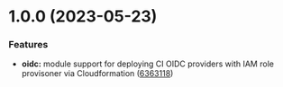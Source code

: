 # 1.0.0 (2023-05-23)


### Features

* **oidc:** module support for deploying CI OIDC providers with IAM role provisoner via Cloudformation ([6363118](https://github.com/kloud-cnf/terraform-aws-ci-role-provisioner/commit/63631184ff60f5a068bac6ab10ee4247976c49cb))
